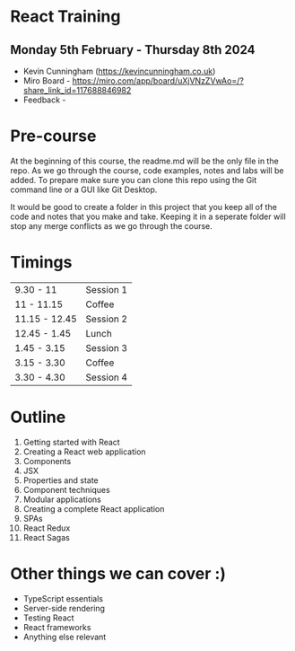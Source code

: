 # React Training

## Monday 5th February - Thursday 8th 2024

- Kevin Cunningham (https://kevincunningham.co.uk)
- Miro Board - https://miro.com/app/board/uXjVNzZVwAo=/?share_link_id=117688846982
- Feedback -

# Pre-course

At the beginning of this course, the readme.md will be the only file in the repo. As we go through the course, code examples, notes and labs will be added. To prepare make sure you can clone this repo using the Git command line or a GUI like Git Desktop.

It would be good to create a folder in this project that you keep all of the code and notes that you make and take. Keeping it in a seperate folder will stop any merge conflicts as we go through the course.

# Timings

|               |           |
| ------------- | --------- |
| 9.30 - 11     | Session 1 |
| 11 - 11.15    | Coffee    |
| 11.15 - 12.45 | Session 2 |
| 12.45 - 1.45  | Lunch     |
| 1.45 - 3.15   | Session 3 |
| 3.15 - 3.30   | Coffee    |
| 3.30 - 4.30   | Session 4 |

# Outline

1. Getting started with React
2. Creating a React web application
3. Components
4. JSX
5. Properties and state
6. Component techniques
7. Modular applications
8. Creating a complete React application
9. SPAs
10. React Redux
11. React Sagas

# Other things we can cover :)

- TypeScript essentials
- Server-side rendering
- Testing React
- React frameworks
- Anything else relevant
